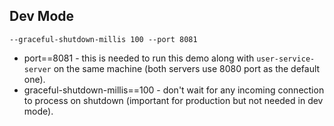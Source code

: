 
## Dev Mode

```
--graceful-shutdown-millis 100 --port 8081
```

* port==8081 - this is needed to run this demo along with ``user-service-server`` on the same machine (both servers use 8080 port as the default one).
* graceful-shutdown-millis==100 - don't wait for any incoming connection to process on shutdown (important for production but not needed in dev mode).

